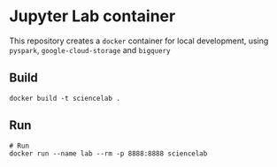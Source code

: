 # Jupyter Lab container
This repository creates a `docker` container for local development, using `pyspark`, `google-cloud-storage` and `bigquery`

## Build
```
docker build -t sciencelab .
```

## Run
```
# Run
docker run --name lab --rm -p 8888:8888 sciencelab 
```
